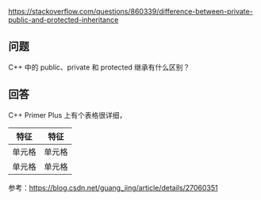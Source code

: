 <https://stackoverflow.com/questions/860339/difference-between-private-public-and-protected-inheritance>

## 问题

C++ 中的 public、private 和 protected 继承有什么区别？

## 回答

C++ Primer Plus 上有个表格很详细，

|  特征   | 特征  |
| :----: | :----: |
| 单元格  | 单元格 |
| 单元格  | 单元格 |

参考：<https://blog.csdn.net/guang_jing/article/details/27060351>
